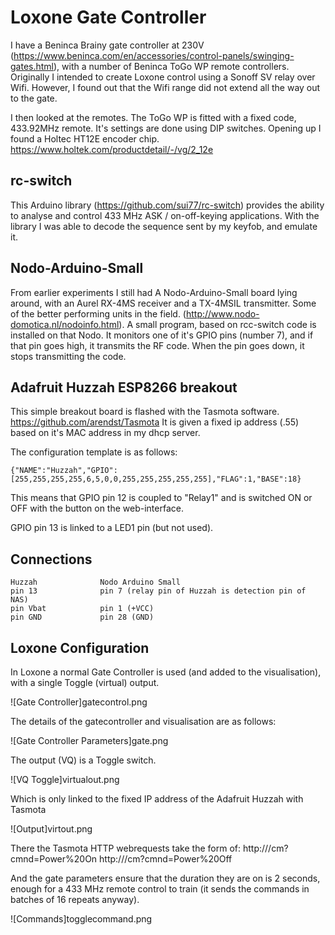 Loxone Gate Controller
======================

I have a Beninca Brainy gate controller at 230V (https://www.beninca.com/en/accessories/control-panels/swinging-gates.html), with a number of Beninca ToGo WP remote controllers. Originally I intended to create Loxone control using a Sonoff SV relay over Wifi. However, I found out that the Wifi range did not extend all the way out to the gate.

I then looked at the remotes. The ToGo WP is fitted with a fixed code, 433.92MHz remote. It's
settings are done using DIP switches. Opening up I found a Holtec HT12E encoder chip. https://www.holtek.com/productdetail/-/vg/2_12e

rc-switch
---------

This Arduino library (https://github.com/sui77/rc-switch) provides the ability to analyse and 
control 433 MHz ASK / on-off-keying applications. With the library I was able to decode the sequence sent by my keyfob, and emulate it.

Nodo-Arduino-Small
------------------

From earlier experiments I still had A Nodo-Arduino-Small board lying around, with an Aurel RX-4MS receiver and a TX-4MSIL transmitter. Some of the better performing units in the field.
(http://www.nodo-domotica.nl/nodoinfo.html). A small program, based on rcc-switch code is installed on that Nodo. It monitors one of it's GPIO pins (number 7), and if that pin goes high, it transmits the RF code. When the pin goes down, it stops transmitting the code.

Adafruit Huzzah ESP8266 breakout
--------------------------------

This simple breakout board is flashed with the Tasmota software. https://github.com/arendst/Tasmota It is given a fixed ip address (.55) based on it's MAC address in my dhcp server.

The configuration template is as follows:

    {"NAME":"Huzzah","GPIO":[255,255,255,255,6,5,0,0,255,255,255,255,255],"FLAG":1,"BASE":18}

This means that GPIO pin 12 is coupled to "Relay1" and is switched ON or OFF with the button on the web-interface.

GPIO pin 13 is linked to a LED1 pin (but not used).

Connections
-----------

    Huzzah              Nodo Arduino Small
    pin 13              pin 7 (relay pin of Huzzah is detection pin of NAS)
    pin Vbat            pin 1 (+VCC)
    pin GND             pin 28 (GND)

Loxone Configuration
--------------------

In Loxone a normal Gate Controller is used (and added to the visualisation), with a single Toggle (virtual) output.

![Gate Controller]gatecontrol.png

The details of the gatecontroller and visualisation are as follows:

![Gate Controller Parameters]gate.png

The output (VQ) is a Toggle switch.

![VQ Toggle]virtualout.png

Which is only linked to the fixed IP address of the Adafruit Huzzah with Tasmota

![Output]virtout.png

There the Tasmota HTTP webrequests take the form of:
    http://<ip>/cm?cmnd=Power%20On
    http://<ip>/cm?cmnd=Power%20Off

And the gate parameters ensure that the duration they are on is 2 seconds, enough for a 433 MHz remote control to train (it sends the commands in batches of 16 repeats anyway).
    
![Commands]togglecommand.png


